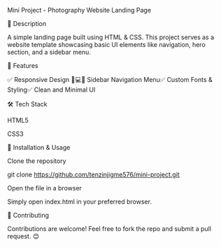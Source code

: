 Mini Project - Photography Website Landing Page

📌 Description

A simple landing page built using HTML & CSS. This project serves as a website template showcasing basic UI elements like navigation, hero section, and a sidebar menu.

🚀 Features

✅ Responsive Design 📱💻✅ Sidebar Navigation Menu✅ Custom Fonts & Styling✅ Clean and Minimal UI

🛠 Tech Stack

HTML5

CSS3

📂 Installation & Usage

Clone the repository

git clone https://github.com/tenzinjigme576/mini-project.git

Open the file in a browser

Simply open index.html in your preferred browser.

🤝 Contributing

Contributions are welcome! Feel free to fork the repo and submit a pull request. 😊
